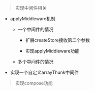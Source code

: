 > 实现中间件相关

  + applyMiddleware机制

    + 一个中间件的情况

      + 扩展createStore接收第二个参数

      + 实现applyMiddleware功能

    + 多个中间件的情况


  + 实现一个自定义arrayThunk中间件


> 实现compose功能